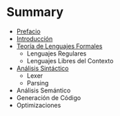 # Summary

* [Prefacio](Prefacio.md)
* [Introducción](Sintactico/Lexer.md)
* [Teoría de Lenguajes Formales](Parsing.md)
   * Lenguajes Regulares
   * Lenguajes Libres del Contexto
* [Análisis Sintáctico](Sintactico/Intro.md)
   * Lexer
   * Parsing
* Análisis Semántico
* Generación de Código
* Optimizaciones

